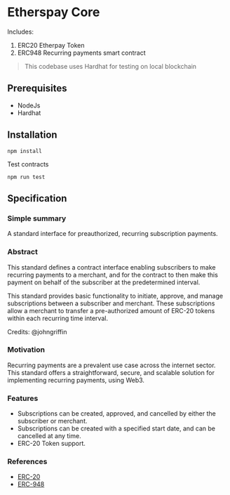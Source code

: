# Etherspay Core

Includes: 
1. ERC20 Etherpay Token
2. ERC948 Recurring payments smart contract


> This codebase uses Hardhat for testing on local blockchain

## Prerequisites

* NodeJs
* Hardhat

## Installation

```
npm install
```

Test contracts

```
npm run test
```

## Specification

### Simple summary
A standard interface for preauthorized, recurring subscription payments.

### Abstract
This standard defines a contract interface enabling subscribers to make recurring payments to a merchant, and for the contract to then make this payment on behalf of the subscriber at the predetermined interval.

This standard provides basic functionality to initiate, approve, and manage subscriptions between a subscriber and merchant. These subscriptions allow a merchant to transfer a pre-authorized amount of ERC-20 tokens within each recurring time interval.

Credits: @johngriffin

### Motivation
Recurring payments are a prevalent use case across the internet sector. This standard offers a straightforward, secure, and scalable solution for implementing recurring payments, using Web3.

### Features
* Subscriptions can be created, approved, and cancelled by either the subscriber or merchant.
* Subscriptions can be created with a specified start date, and can be cancelled at any time.
* ERC-20 Token support.


### References
* [ERC-20](https://eips.ethereum.org/EIPS/eip-20)
* [ERC-948](https://github.com/sb777/erc-948-draft/issues/1)

